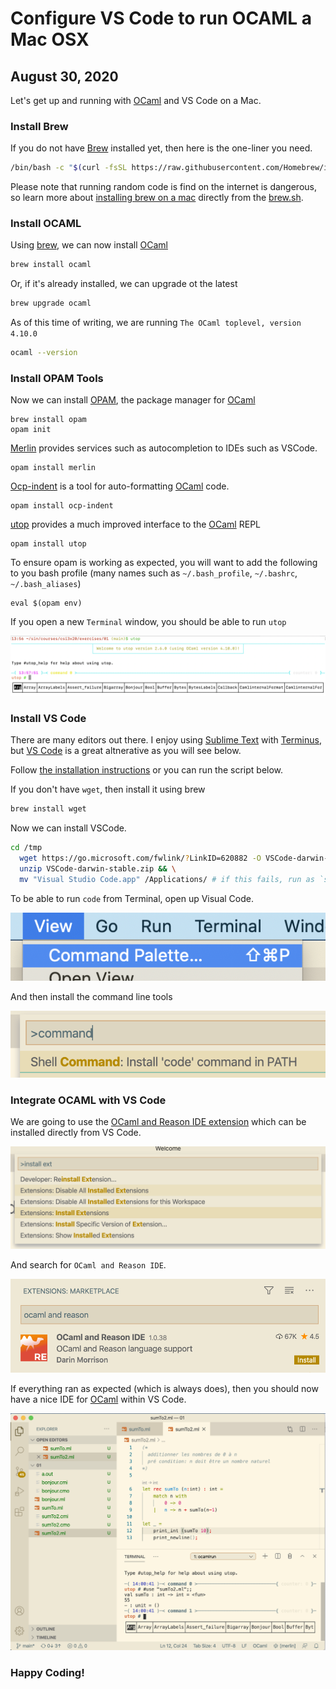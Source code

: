 # Configure VS Code to run OCAML a Mac OSX
## August 30, 2020

Let's get up and running with [OCaml](https://ocaml.org) and VS Code on a Mac.

### Install Brew

If you do not have [Brew](https://brew.sh) installed yet, then here 
is the one-liner you need.

```bash
/bin/bash -c "$(curl -fsSL https://raw.githubusercontent.com/Homebrew/install/master/install.sh)"
```

Please note that running random code is find on the internet is dangerous, 
so learn more about [installing brew on a mac](https://docs.brew.sh/Installation)
directly from the [brew.sh](https://brew.sh).

### Install OCAML

Using [brew](https://brew.sh), we can now install [OCaml](https://ocaml.org)

```bash
brew install ocaml
```

Or, if it's already installed, we can upgrade ot the latest

```bash
brew upgrade ocaml
```

As of this time of writing, we are running `The OCaml toplevel, version 4.10.0`

```bash
ocaml --version
```

### Install OPAM Tools

Now we can install [OPAM](https://opam.ocaml.org), the package manager for [OCaml](https://ocaml.org)

```
brew install opam
opam init
```

[Merlin](https://github.com/ocaml/merlin) provides services such as autocompletion to IDEs such as VSCode.

```
opam install merlin
```

[Ocp-indent](https://github.com/OCamlPro/ocp-indent) is a tool for auto-formatting [OCaml](https://ocaml.org) code.

```
opam install ocp-indent
```

[utop](https://opam.ocaml.org/blog/about-utop/) provides a much improved interface to the [OCaml](https://ocaml.org) REPL

```
opam install utop
```

To ensure opam is working as expected, you will want to add the following
to you bash profile (many names such as  `~/.bash_profile`, `~/.bashrc`, `~/.bash_aliases`)

```
eval $(opam env)
```

If you open a new `Terminal` window, you should be able to run `utop`


![Running utop](utop.png?raw=true)


### Install VS Code

There are many editors out there.  I enjoy using [Sublime Text](https://www.sublimetext.com)
with [Terminus](https://packagecontrol.io/packages/Terminus), but [VS Code](https://code.visualstudio.com) is a great altnerative as you will see below.

Follow [the installation instructions](https://code.visualstudio.com/docs/?dv=osx)
or you can run the script below.

If you don't have `wget`, then install it using brew

```bash
brew install wget
```

Now we can install VSCode.

```bash
cd /tmp
  wget https://go.microsoft.com/fwlink/?LinkID=620882 -O VSCode-darwin-stable.zip && \
  unzip VSCode-darwin-stable.zip && \
  mv "Visual Studio Code.app" /Applications/ # if this fails, run as `sudo ...`
```

To be able to run `code` from Terminal, open up Visual Code.

![Open the command palette](01_view_palette.png?raw=true)

And then install the command line tools

![Install code on the command line](02_command.png?raw=true)


### Integrate OCAML with VS Code

We are going to use the [OCaml and Reason IDE extension](https://marketplace.visualstudio.com/items?itemName=freebroccolo.reasonml)
which can be installed directly from VS Code.

![install an extension](03_install_extension.png?raw=true)

And search for `OCaml and Reason IDE`.

![OCaml and Reason IDE extension](04_ocaml_and_reason_ide.png?raw=true)

If everything ran as expected (which is always does), then you should now have a nice IDE for [OCaml](https://ocaml.org) within VS Code.

![VS Code up and running with OCaml](vscode_ocaml.png?raw=true)

### Happy Coding!